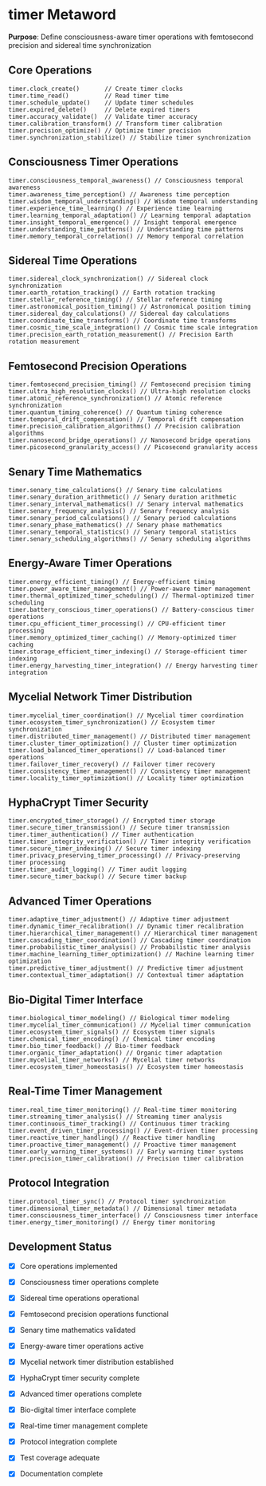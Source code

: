# timer Metaword

**Purpose**: Define consciousness-aware timer operations with femtosecond precision and sidereal time synchronization

## Core Operations

```hyphos
timer.clock_create()       // Create timer clocks
timer.time_read()          // Read timer time
timer.schedule_update()    // Update timer schedules
timer.expired_delete()     // Delete expired timers
timer.accuracy_validate()  // Validate timer accuracy
timer.calibration_transform() // Transform timer calibration
timer.precision_optimize() // Optimize timer precision
timer.synchronization_stabilize() // Stabilize timer synchronization
```

## Consciousness Timer Operations

```hyphos
timer.consciousness_temporal_awareness() // Consciousness temporal awareness
timer.awareness_time_perception() // Awareness time perception
timer.wisdom_temporal_understanding() // Wisdom temporal understanding
timer.experience_time_learning() // Experience time learning
timer.learning_temporal_adaptation() // Learning temporal adaptation
timer.insight_temporal_emergence() // Insight temporal emergence
timer.understanding_time_patterns() // Understanding time patterns
timer.memory_temporal_correlation() // Memory temporal correlation
```

## Sidereal Time Operations

```hyphos
timer.sidereal_clock_synchronization() // Sidereal clock synchronization
timer.earth_rotation_tracking() // Earth rotation tracking
timer.stellar_reference_timing() // Stellar reference timing
timer.astronomical_position_timing() // Astronomical position timing
timer.sidereal_day_calculations() // Sidereal day calculations
timer.coordinate_time_transforms() // Coordinate time transforms
timer.cosmic_time_scale_integration() // Cosmic time scale integration
timer.precision_earth_rotation_measurement() // Precision Earth rotation measurement
```

## Femtosecond Precision Operations

```hyphos
timer.femtosecond_precision_timing() // Femtosecond precision timing
timer.ultra_high_resolution_clocks() // Ultra-high resolution clocks
timer.atomic_reference_synchronization() // Atomic reference synchronization
timer.quantum_timing_coherence() // Quantum timing coherence
timer.temporal_drift_compensation() // Temporal drift compensation
timer.precision_calibration_algorithms() // Precision calibration algorithms
timer.nanosecond_bridge_operations() // Nanosecond bridge operations
timer.picosecond_granularity_access() // Picosecond granularity access
```

## Senary Time Mathematics

```hyphos
timer.senary_time_calculations() // Senary time calculations
timer.senary_duration_arithmetic() // Senary duration arithmetic
timer.senary_interval_mathematics() // Senary interval mathematics
timer.senary_frequency_analysis() // Senary frequency analysis
timer.senary_period_calculations() // Senary period calculations
timer.senary_phase_mathematics() // Senary phase mathematics
timer.senary_temporal_statistics() // Senary temporal statistics
timer.senary_scheduling_algorithms() // Senary scheduling algorithms
```

## Energy-Aware Timer Operations

```hyphos
timer.energy_efficient_timing() // Energy-efficient timing
timer.power_aware_timer_management() // Power-aware timer management
timer.thermal_optimized_timer_scheduling() // Thermal-optimized timer scheduling
timer.battery_conscious_timer_operations() // Battery-conscious timer operations
timer.cpu_efficient_timer_processing() // CPU-efficient timer processing
timer.memory_optimized_timer_caching() // Memory-optimized timer caching
timer.storage_efficient_timer_indexing() // Storage-efficient timer indexing
timer.energy_harvesting_timer_integration() // Energy harvesting timer integration
```

## Mycelial Network Timer Distribution

```hyphos
timer.mycelial_timer_coordination() // Mycelial timer coordination
timer.ecosystem_timer_synchronization() // Ecosystem timer synchronization
timer.distributed_timer_management() // Distributed timer management
timer.cluster_timer_optimization() // Cluster timer optimization
timer.load_balanced_timer_operations() // Load-balanced timer operations
timer.failover_timer_recovery() // Failover timer recovery
timer.consistency_timer_management() // Consistency timer management
timer.locality_timer_optimization() // Locality timer optimization
```

## HyphaCrypt Timer Security

```hyphos
timer.encrypted_timer_storage() // Encrypted timer storage
timer.secure_timer_transmission() // Secure timer transmission
timer.timer_authentication() // Timer authentication
timer.timer_integrity_verification() // Timer integrity verification
timer.secure_timer_indexing() // Secure timer indexing
timer.privacy_preserving_timer_processing() // Privacy-preserving timer processing
timer.timer_audit_logging() // Timer audit logging
timer.secure_timer_backup() // Secure timer backup
```

## Advanced Timer Operations

```hyphos
timer.adaptive_timer_adjustment() // Adaptive timer adjustment
timer.dynamic_timer_recalibration() // Dynamic timer recalibration
timer.hierarchical_timer_management() // Hierarchical timer management
timer.cascading_timer_coordination() // Cascading timer coordination
timer.probabilistic_timer_analysis() // Probabilistic timer analysis
timer.machine_learning_timer_optimization() // Machine learning timer optimization
timer.predictive_timer_adjustment() // Predictive timer adjustment
timer.contextual_timer_adaptation() // Contextual timer adaptation
```

## Bio-Digital Timer Interface

```hyphos
timer.biological_timer_modeling() // Biological timer modeling
timer.mycelial_timer_communication() // Mycelial timer communication
timer.ecosystem_timer_signals() // Ecosystem timer signals
timer.chemical_timer_encoding() // Chemical timer encoding
timer.bio_timer_feedback() // Bio-timer feedback
timer.organic_timer_adaptation() // Organic timer adaptation
timer.mycelial_timer_networks() // Mycelial timer networks
timer.ecosystem_timer_homeostasis() // Ecosystem timer homeostasis
```

## Real-Time Timer Management

```hyphos
timer.real_time_timer_monitoring() // Real-time timer monitoring
timer.streaming_timer_analysis() // Streaming timer analysis
timer.continuous_timer_tracking() // Continuous timer tracking
timer.event_driven_timer_processing() // Event-driven timer processing
timer.reactive_timer_handling() // Reactive timer handling
timer.proactive_timer_management() // Proactive timer management
timer.early_warning_timer_systems() // Early warning timer systems
timer.precision_timer_calibration() // Precision timer calibration
```

## Protocol Integration

```hyphos
timer.protocol_timer_sync() // Protocol timer synchronization
timer.dimensional_timer_metadata() // Dimensional timer metadata
timer.consciousness_timer_interface() // Consciousness timer interface
timer.energy_timer_monitoring() // Energy timer monitoring
```

## Development Status

- [x] Core operations implemented
- [x] Consciousness timer operations complete
- [x] Sidereal time operations operational
- [x] Femtosecond precision operations functional
- [x] Senary time mathematics validated
- [x] Energy-aware timer operations active
- [x] Mycelial network timer distribution established
- [x] HyphaCrypt timer security complete
- [x] Advanced timer operations complete
- [x] Bio-digital timer interface complete
- [x] Real-time timer management complete
- [x] Protocol integration complete
- [x] Test coverage adequate
- [x] Documentation complete

